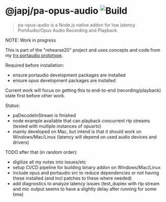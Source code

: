 # @japj/pa-opus-audio ![Build](https://github.com/japj/pa-opus-audio/workflows/Build/badge.svg?branch=master)
>pa-opus-audio is a Node.js native addon for low latency PortAudio/Opus Audio Recording and Playback.

NOTE: Work in progress

This is part of the "rehearse20" project and uses concepts and code from my [trx portaudio prototype](https://github.com/japj/trx).

Required before installation:
- ensure portaudio development packages are installed
- ensure opus development packages are installed



Current work will focus on getting this to end-to-end (recording/playback) state first before other work.

Status:
- paDecodeInStream is finished
- node example available that can playback concurrent rtp streams (tested with multiple instances of opusrtc)
- mainly developed on Mac, but intend is that it should work on Windows/Mac/Linux (latency will depend on used audio devices and drivers)


TODO after that (in random order):
- digitize all my notes into issues/etc
- setup CI/CD pipeline for building binary addon on Windows/Mac/Linux
- include opus and portaudio src to reduce dependencies or not having these installed (and incl patches to these where needed)
- add diagnostics to analyze latency issues (test_duplex with rtp stream and mic output seems to have a slightly delay after running for some time)
